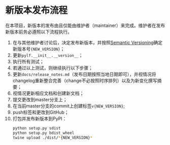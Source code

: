 # 新版本发布流程
在本项目，新版本的发布由且仅能由维护者（maintainer）来完成。维护者在发布新版本前务必遵照以下流程执行。
1. 在与其他维护者讨论后，决定发布新版本，并按照[Semantic Versioning](https://semver.org/)确定新版本号`{NEW_VERSION}`；
2. 更新`pylf.__init__.__version__`；
3. 执行所有测试；
4. 若通过以上测试，则继续执行以下步骤；
5. 更新`docs/release_notes.md`（发布日期按照当地日期即可），并视情况将changelog重新整合完善（change不必按照时序排列）以及为新变化撰写摘要；
6. 视情况更新相应文档和创建新文档；
7. 提交更改到master分支上；
8. 在当前master分支的commit上创建标签`v{NEW_VERSION}`;
9. push标签和更改到GitHub；
10. 打包并发布新版本到PyPI：
    ```sh
    python setup.py sdist
    python setup.py bdist_wheel
    twine upload ./dist/*{NEW_VERSION}*
    ```
